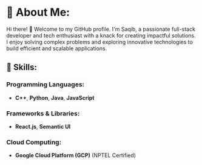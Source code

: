 # 💫 About Me:
Hi there! 👋 Welcome to my GitHub profile. I'm Saqib, a passionate full-stack developer and tech enthusiast with a knack for creating impactful solutions. I enjoy solving complex problems and exploring innovative technologies to build efficient and scalable applications.

## 🚀 Skills:
### Programming Languages:
- **C++**, **Python**, **Java**, **JavaScript**

### Frameworks & Libraries:
- **React.js**, **Semantic UI**

### Cloud Computing:
- **Google Cloud Platform (GCP)** (NPTEL Certified)
